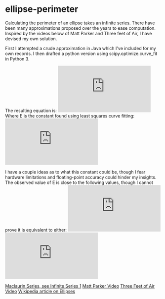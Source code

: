 # ellipse-perimeter

Calculating the perimeter of an ellipse takes an infinite series. There have been many approximations proposed over the years to ease computation.
Inspired by the videos below of Matt Parker and Three feet of Air, I have devised my own solution.

First I attempted a crude approximation in Java which I've included for my own records. I then drafted a python version using scipy.optimize.curve_fit in Python 3.

The resulting equation is:
![equation](https://latex.codecogs.com/png.latex?%5Ccolor%7Bwhite%7DP%20%3D%20a%20%5Cleft%20%28%20%5Cleft%20%28%202%20%5Cpi%20-4%20%5Cright%20%29%20%5Cleft%20%28%5Cfrac%7Bb%7D%7Ba%7D%20%5Cright%20%29%5EE%20&plus;%204%20%5Cright%20%29)
Where E is the constant found using least squares curve fitting:
![equation](https://latex.codecogs.com/png.latex?%5Ccolor%7Bwhite%7DE%20%3D%201.458131%20%5Cpm%20.000012)

I have a couple ideas as to what this constant could be, though I fear hardware limitations and floating-point accuracy could hinder my insights.
The observed value of E is close to the following values, though I cannot prove it is equivalent to either:
![equation](https://latex.codecogs.com/png.latex?%5Ccolor%7Bwhite%7D%5Cfrac%7B%5Cpi%7D%7B%5Cpi%20-%201%7D) ![equation](https://latex.codecogs.com/png.latex?%5Csqrt%20%5B3%5D%20%7B%5Cpi%7D)

[Maclaurin Series, see Infinite Series 1](https://www.mathsisfun.com/geometry/ellipse-perimeter.html#:~:text=When%20a%3Db%2C%20the%20ellipse,..%20in%20our%20example\).)
[Matt Parker Video](https://www.youtube.com/watch?v=5nW3nJhBHL0&ab_channel=Stand-upMaths)
[Three Feet of Air Video](https://www.youtube.com/watch?v=qXTGVNwOz0w)
[Wikipedia article on Ellipses](https://en.wikipedia.org/wiki/Ellipse)
